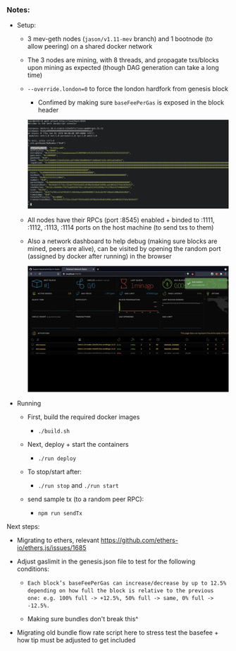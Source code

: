 ### Notes: 

* Setup: 

    * 3 mev-geth nodes (`jason/v1.11-mev` branch) and 1 bootnode (to allow peering) on a shared docker network

    * The 3 nodes are mining, with 8 threads, and propagate txs/blocks upon mining as expected (though DAG generation can take a long time)

    * `--override.london=0` to force the london hardfork from genesis block

        * Confimed by making sure `baseFeePerGas` is exposed in the block header

        ![console](./images/baseFeePerGas.png)

    * All  nodes have their RPCs (port :8545) enabled + binded to :1111, :1112, :1113, :1114 ports on the host machine (to send txs to them)

    * Also a network dashboard to help debug (making sure blocks are mined, peers are alive), can be visited by opening the random port (assigned by docker after running) in the browser

      ![dashboard](./images/dashboard.png)


* Running 

    * First, build the required docker images

        * `./build.sh`

    * Next, deploy + start the containers

        * `./run deploy`
    
    * To stop/start after: 
        * `./run stop` and `./run start`

    * send sample tx (to a random peer RPC): 
        * `npm run sendTx`

Next steps: 

* Migrating to ethers, relevant https://github.com/ethers-io/ethers.js/issues/1685

* Adjust gaslimit in the genesis.json file to test for the following conditions: 

   * `Each block’s baseFeePerGas can increase/decrease by up to 12.5% depending on how full the block is relative to the previous one: e.g. 100% full -> +12.5%, 50% full -> same, 0% full -> -12.5%.`
 
   * Making sure bundles don't break this^
 
* Migrating old bundle flow rate script here to stress test the basefee + how tip must be adjusted to get included
